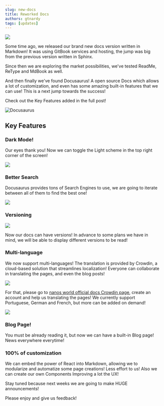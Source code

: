 ```yaml
---
slug: new-docs
title: Reworked Docs
authors: gtnardy
tags: [updates]
---
```



![](/img/docs/new-docs.webp)

Some time ago, we released our brand new docs version written in Markdown! It was using GitBook services and hosting, the jump was big from the previous version written in Sphinx.

Since then we are exploring the market possibilities, we've tested ReadMe, ReType and MdBook as well.

And then finally we've found Docusaurus! A open source Docs which allows a lot of customization, and even has some amazing built-in features that we can use! This is a next jump towards the success!

Check out the Key Features added in the full post!

<!--truncate-->

![Docusaurus](https://d33wubrfki0l68.cloudfront.net/ea8e37a6a30e9c260a8936d95c579af4a2dd3df7/6ee7e/img/docusaurus_keytar.svg)

## Key Features

### Dark Mode!

Our eyes thank you! Now we can toggle the Light scheme in the top right corner of the screen!

![](/img/blog/new-docs/dark-mode.jpg)

### Better Search

Docusaurus provides tons of Search Engines to use, we are going to iterate between all of them to find the best one!

![](/img/blog/new-docs/search.jpg)

### Versioning

![](/img/blog/new-docs/versions.jpg)

Now our docs can have versions! In advance to some plans we have in mind, we will be able to display different versions to be read!

### Multi-language

We now support multi-languages! The translation is provided by Crowdin, a cloud-based solution that streamlines localization! Everyone can collaborate in translating the pages, and even the blog posts!

![](/img/blog/new-docs/languages.jpg)

For that, please go to [nanos world official docs Crowdin page](https://crowdin.com/project/nanos-world-docs), create an account and help us translating the pages! We currently support Portuguese, German and French, but more can be added on demand!

![](/img/blog/new-docs/crowdin.jpg)

### Blog Page!

You must be already reading it, but now we can have a built-in Blog page! News everywhere everytime!

### 100% of customization

We can embed the power of React into Markdown, allowing we to modularize and automatize some page creations! Less effort to us! Also we can create our own Components Improving a lot the UX!


Stay tuned because next weeks we are going to make HUGE announcements!

Please enjoy and give us feedback!